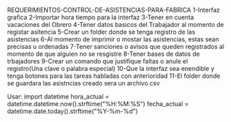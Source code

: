 REQUERIMIENTOS-CONTROL-DE-ASISTENCIAS-PARA-FABRICA
1-Interfaz grafica 
2-Importar hora tiempo para la interfaz 
3-Tener en cuenta vacaciones del Obrero
4-Tener datos basicos del Trabajador al momento de registar asitencia
5-Crear un folder donde se tenga registro de las asistencias 
6-Al momento de imprimir o mostar las asistencias, estas sean precisas u ordenadas 
7-Tener sanciones o avisos que queden registrados al momento de que alguien no se resgistre 
8-Tener bases de datos de trbajadores
9-Crear un comando que justifique faltas o anule el registro(Una clave o palabra especial)
10-Que la interfaz sea enendible y tenga botones para las tareas habladas con anterioridad
11-El folder donde se guardara las asistncias creado sera un archivo csv

Usar:
import datetime
hora_actual = datetime.datetime.now().strftime("%H:%M:%S") 
fecha_actual = datetime.date.today().strftime("%Y-%m-%d")
